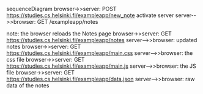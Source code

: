 sequenceDiagram
  browser->>server: POST https://studies.cs.helsinki.fi/exampleapp/new_note
  activate server
  server-->>browser: GET /exampleapp/notes
  
  note: the browser reloads the Notes page
  browser->>server: GET https://studies.cs.helsinki.fi/exampleapp/notes
  server-->>browser: updated notes
  browser->>server: GET https://studies.cs.helsinki.fi/exampleapp/main.css
  server-->>browser: the css file
  browser->>server: GET https://studies.cs.helsinki.fi/exampleapp/main.js
  server-->>browser: the JS file
  browser->>server: GET https://studies.cs.helsinki.fi/exampleapp/data.json
  server-->>browser: raw data of the notes
